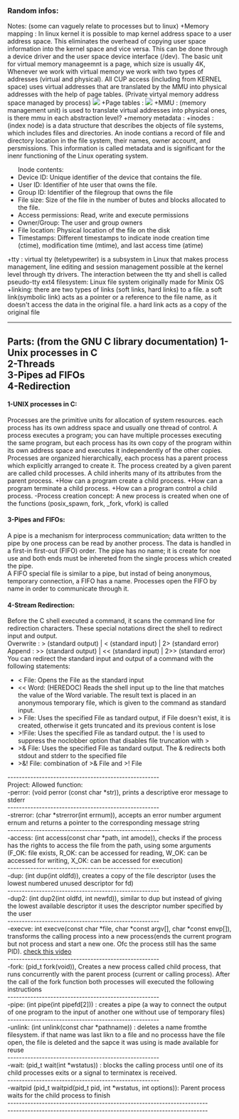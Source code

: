 <h3>Random infos: </h3>
Notes: (some can vaguely relate to processes but to linux)
+Memory mapping : In linux kernel it is possible to map kernel address space to a user address space. This eliminates the overhead of copying user space information into the kernel space and vice versa. This can be done through a device driver and the user space device interface (/dev).
The basic unit for virtual memory manageemnt is a page, which size is usually 4K, Whenever we work with virtual memory we work with two types of addresses (virtual and physical). All CUP access (including from KERNEL space) uses virtual addresses that are translated by the MMU into physical addresses with the help of page tables. (Private virtyal memory address space managed by process) 
<img src="./learning_materials/mmu.png">
+Page tables : 
<img src="./learning_materials/page.png">
+MMU : (memory management unit) is used to translate virtual addresses into physical ones, is there mmu in each abstraction level? 
+memory metadata : 
+inodes : (index node) is a data structure that describes the objects of file systems, which includes files and directories. An inode contians a record of file and directory location in the file system, their names, owner account, and persmissions. This information is called metadata and is significant for the inenr functioning of the Linux operating system.
<ul>
Inode contents:
	<li>Device ID: Unique identifier of the device that contains the file.</li>
	<li>User ID: Identifier of hte user that owns the file. </li>
	<li>Group ID: Identifier of the filegroup that owns the file</li>
	<li>File size: Size of the file in the number of butes and blocks allocated to the file.</li>
	<li>Access permissions: Read, write and execute permissions</li>
	<li>Owner/Group: The user and group owners</lI>
	<li>File location: Physical location of the file on the disk</li>
	<li>Timestamps: Different timestamps to indicate inode creation time (ctime), modification time (mtime), and last access time (atime) </li> 
</ul>
+tty : virtual tty (teletypewriter) is a subsystem in Linux that makes process management, line editing and session management possible at the kernel level through tty drivers. The interaction between the tty and shell is called pseudo-tty
ext4 filesystem: Linux file system originally made for Minix OS
+linking: there are two types of links (soft links, hard links) to a file. a soft link(symbolic link) acts as a pointer or a reference to the file name, as it doesn't access the data in the original file. a hard link acts as a copy of the original file

************************************************************************************************************************************************************************************************************************************************************
Parts: (from the GNU C library documentation)
1-Unix processes in C <br>
2-Threads<br>
3-Pipes ad FIFOs<br>
4-Redirection<br>
------------------------------

<h4>1-UNIX processes in C: </h4>
<p>
Processes are the primitive units for allocation of system resources. each process has its own address space and usually one thread of control. A process executes a program; you can have multiple processes executing the same program, but each process has its own copy of the program within its own address space and executes it independently of the other copies.
Processes are organized hierarchically, each process has a parent process which explicitly arranged to create it. The process created by a given parent are called child processes. A child inherits many of its attributes from the parent process.
+How can a program create a child process.
+How can a program terminate a child process.
+How can a program control a child process.
	-Process creation concept: A new process is created when one of the functions (posix_spawn, fork, _fork, vfork) is called
</p>
<h4>3-Pipes and FIFOs: </h4>
A pipe is a mechanism for interprocess communication; data written to the pipe by one process can be read by another process. The data is handled in a first-in first-out (FIFO) order. The pipe has no name; it is create for noe use and both ends must be inhereted from the single process which created the pipe.<br>
A FIFO special file is similar to a pipe, but instad of being anonymous, temporary connection, a FIFO has a name. Processes open the FIFO by name in order to communicate through it.<br>
<h4>4-Stream Redirection:</h4>
Before the C shell executed a command, it scans the command line for redirection characters. These special notations direct the shell to redirect input and output.<br>
Overwrite : > (standard output) | < (standard input) | 2> (standard error)<br>
Append	  : >> (standard output) | << (standard input) | 2>> (standard error)<br>
You can redirect the standard input and output of a command with the following statements:<br>
<ul>
	<li>< File: Opens the File as the standard input</li>
	<li><< Word: (HEREDOC) Reads the shell input up to the line that matches the value of the Word variable. The result text is placed in an anonymous temporary file, which is given to the command as standard input.</li>
	<li>> File: Uses the specified File as tandard output, if File doesn't exist, it is created, otherwise it gets truncated and its previous content is lose</li>
	<li>>!File: Uses the specified File as tandard output. the ! is used to suppress the noclobber option that disables file truncation with > </li>
	<li>>& File: Uses the specified File as tandard output. The & redirects both stdout and stderr to the specified file</li>
	<li>>&! File: combination of >& File and >! File</li>
</ul>
-----------------------------------------------------<br>
Project: Allowed function: <br>
-perror: (void perror (const char *str)), prints a descriptive eror message to stderr <br>
-----------------------------------------------------<br>
-strerror: (char *strerror(int errnum)), accepts an error number argument ernum and returns a pointer to the corresponding message string <br>
-----------------------------------------------------<br>
-access: (int access(const char *path, int amode)), checks if the process has the rights to access the file from the path, using some arguments (F_OK: file exists, R_OK: can be accessed for reading, W_OK: can be accessed for writing, X_OK: can be accessed for execution) <br>
-----------------------------------------------------<br>
-dup: (int dup(int oldfd)), creates a copy of the file descriptor (uses the lowest numbered unused descriptor for fd)<br>
-----------------------------------------------------<br>
-dup2: (int dup2(int oldfd, int newfd)), similar to dup but instead of giving the lowest available descriptor it uses the descriptor number specified by the user<br>
-----------------------------------------------------<br>
-execve: int execve(const char *file, char *const argv[], char *const envp[]), transforms the calling process into a new process(ends the current program but not process and start a new one. Ofc the process still has the same PID). <a href="https://www.youtube.com/watch?v=iq7puCxsgHQ" target="_blank">check this video</a><br>
-----------------------------------------------------<br>
-fork: (pid_t fork(void)), Creates a new process called child process, that runs concurrently with the parent process (current or calling process). After the call of the fork function both processes will executed the following instructions<br>
-----------------------------------------------------<br>
-pipe: (int pipe(int pipefd[2])) : creates a pipe (a way to connect the output of one program to the input of another one without use of temporary files) <br> 
-----------------------------------------------------<br>
-unlink: (int unlink(const char *pathname)) : deletes a name fromthe filesystem. if that name was last likn to a file and no processs have the file open, the file is deleted and the sapce it was using is made available for reuse <br>
-----------------------------------------------------<br>
-wait: (pid_t wait(int *wstatus)) : blocks the calling process until one of its child processes exits or a signal to terminatex is received.<br>
-----------------------------------------------------<br>
-waitpid (pid_t waitpid(pid_t pid, int *wstatus, int options)): Parent process waits for the child process to finish<br>
----------------------------------------------------------------------<br>
----------------------------------------------------------------------<br>